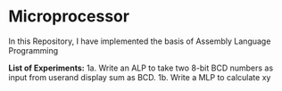 # Microprocessor
In this Repository, I have implemented the basis of Assembly Language Programming

**List of Experiments:**
1a. Write an ALP to take two 8-bit BCD numbers as input from userand display sum as BCD.
1b. Write a MLP to calculate xy
